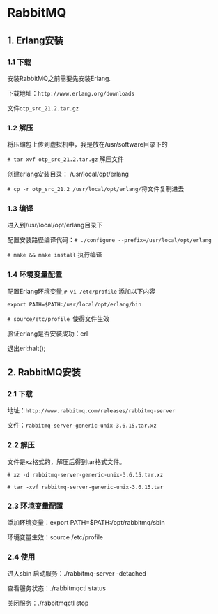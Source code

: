 # RabbitMQ

## 1. Erlang安装

### 1.1 下载

安装RabbitMQ之前需要先安装Erlang.

下载地址：`http://www.erlang.org/downloads`

文件`otp_src_21.2.tar.gz`

### 1.2 解压

将压缩包上传到虚拟机中，我是放在/usr/software目录下的

`# tar xvf otp_src_21.2.tar.gz`  解压文件

创建erlang安装目录： /usr/local/opt/erlang

`# cp -r otp_src_21.2 /usr/local/opt/erlang/`将文件复制进去

### 1.3 编译

进入到/usr/local/opt/erlang目录下

配置安装路径编译代码：`# ./configure --prefix=/usr/local/opt/erlang`

`# make && make install` 执行编译

### 1.4 环境变量配置

配置Erlang环境变量,`# vi /etc/profile` 添加以下内容

```xml
export PATH=$PATH:/usr/local/opt/erlang/bin
```

 `# source/etc/profile `使得文件生效

验证erlang是否安装成功：erl

退出erl:halt();



## 2. RabbitMQ安装

### 2.1 下载 

地址：`http://www.rabbitmq.com/releases/rabbitmq-server`

文件：`rabbitmq-server-generic-unix-3.6.15.tar.xz`



### 2.2 解压

文件是xz格式的，解压后得到tar格式文件。

`# xz -d rabbitmq-server-generic-unix-3.6.15.tar.xz`

`# tar -xvf rabbitmq-server-generic-unix-3.6.15.tar`

### 2.3 环境变量配置

添加环境变量：export PATH=$PATH:/opt/rabbitmq/sbin

环境变量生效：source  /etc/profile

### 2.4 使用

进入sbin 启动服务：./rabbitmq-server -detached

查看服务状态：./rabbitmqctl status

关闭服务：./rabbitmqctl stop 

